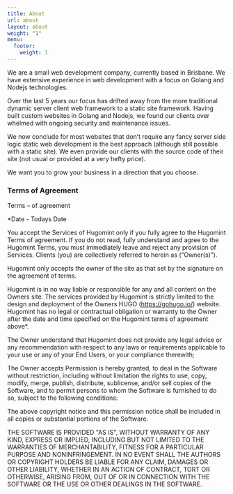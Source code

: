 ```yaml
---
title: About
url: about
layout: about
weight: "1"
menu:
  footer:
    weight: 1
---
```


We are a small web development company, currently based in Brisbane. We have extensive experience in web development with a focus on Golang and Nodejs technologies.

Over the last 5 years our focus has drifted away from the more traditional dynamic server client web framework to a static site framework. Having built custom websites in Golang and Nodejs, we found our clients over whelmed with ongoing security and maintenance issues.

We now conclude for most websites that don’t require any fancy server side logic static web development is the best approach (although still possible with a static site). We even provide our clients with the source code of their site (not usual or provided at a very hefty price).

We want you to grow your business in a direction that you choose.

### Terms of Agreement

Terms – of agreement

\*Date - Todays Date

You accept the Services of Hugomint only if you fully agree to the Hugomint Terms of agreement. If you do not read, fully understand and agree to the Hugomint Terms, you must immediately leave and reject any provision of Services. Clients (you) are collectively referred to herein as (“Owner(s)”).

Hugomint only accepts the owner of the site as that set by the signature on the agreement of terms.

Hugomint is in no way liable or responsible for any and all content on the Owners site. The services provided by Hugomint is strictly limited to the design and deployment of the Owners HUGO (https://gohugo.io/) website. Hugomint has no legal or contractual obligation or warranty to the Owner after the date and time specified on the Hugomint terms of agreement above\*.

The Owner understand that Hugomint does not provide any legal advice or any recommendation with respect to any laws or requirements applicable to your use or any of your End Users, or your compliance therewith;

The Owner accepts Permission is hereby granted, to deal in the Software without restriction, including without limitation the rights to use, copy, modify, merge, publish, distribute, sublicense, and/or sell copies of the Software, and to permit persons to whom the Software is furnished to do so, subject to the following conditions:

The above copyright notice and this permission notice shall be included in all copies or substantial portions of the Software.

THE SOFTWARE IS PROVIDED "AS IS", WITHOUT WARRANTY OF ANY KIND, EXPRESS OR IMPLIED, INCLUDING BUT NOT LIMITED TO THE WARRANTIES OF MERCHANTABILITY, FITNESS FOR A PARTICULAR PURPOSE AND NONINFRINGEMENT. IN NO EVENT SHALL THE AUTHORS OR COPYRIGHT HOLDERS BE LIABLE FOR ANY CLAIM, DAMAGES OR OTHER LIABILITY, WHETHER IN AN ACTION OF CONTRACT, TORT OR OTHERWISE, ARISING FROM, OUT OF OR IN CONNECTION WITH THE SOFTWARE OR THE USE OR OTHER DEALINGS IN THE SOFTWARE.
